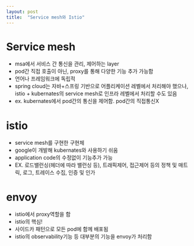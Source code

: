 ```yaml
---
layout: post
title:  "Service mesh와 Istio"
---
```


# Service mesh
- msa에서 서비스 간 통신을 관리, 제어하는 layer
- pod간 직접 호출이 아닌, proxy를 통해 다양한 기능 추가 가능함
- 언어나 프레임워크에 독립적
- spring cloud는 자바+스프링 기반으로 어플리케이션 레벨에서 처리해야 했으나, 
    istio + kubernates의 service mesh로 인프라 레벨에서 처리할 수도 있음
- ex. kubernates에서 pod간의 통신을 제어함. pod간의 직접통신X


# istio
- service mesh를 구현한 구현체
- google이 개발해 kubernates와 사용하기 쉬움
- application code의 수정없이 기능추가 가능
- EX. 로드밸런싱(헤더에 따라 밸런싱 등), 트래픽제어, 접근제어 등의 정책 및 매트릭, 로그, 트레이스 수집, 인증 및 인가


# envoy
- istio에서 proxy역할을 함
- istio의 핵심!
- 사이드카 패턴으로 모든 pod에 함께 배포됨
- istio의 observability기능 등 대부분의 기능을 envoy가 처리함
